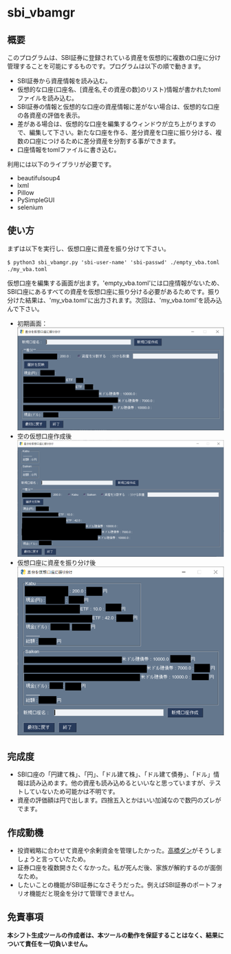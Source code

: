 # sbi_vbamgr
## 概要
このプログラムは、SBI証券に登録されている資産を仮想的に複数の口座に分け管理することを可能にするものです。プログラムは以下の順で動きます。
- SBI証券から資産情報を読み込む。
- 仮想的な口座(口座名、[資産名,その資産の数]のリスト)情報が書かれたtomlファイルを読み込む。
- SBI証券の情報と仮想的な口座の資産情報に差がない場合は、仮想的な口座の各資産の評価を表示。
- 差がある場合は、仮想的な口座を編集するウィンドウが立ち上がりますので、編集して下さい。新たな口座を作る、差分資産を口座に振り分ける、複数の口座につけるために差分資産を分割する事ができます。
- 口座情報をtomlファイルに書き込む。

利用には以下のライブラリが必要です。
- beautifulsoup4
- lxml
- Pillow
- PySimpleGUI
- selenium
## 使い方
まずは以下を実行し、仮想口座に資産を振り分けて下さい。
```
$ python3 sbi_vbamgr.py 'sbi-user-name' 'sbi-passwd' ./empty_vba.toml ./my_vba.toml
```
仮想口座を編集する画面が出ます。'empty_vba.toml'には口座情報がないため、SBI口座にあるすべての資産を仮想口座に振り分ける必要があるためです。振り分けた結果は、'my_vba.toml'に出力されます。次回は、'my_vba.toml'を読み込んで下さい。
- 初期画面：
![仮想口座編集ウィンドウ](img/1_.png)
- 空の仮想口座作成後
![仮想口座名入力後](img/2_.png)
- 仮想口座に資産を振り分け後
![資産を振り分け後](img/3_.png)
## 完成度
- SBI口座の「円建て株」、「円」、「ドル建て株」、「ドル建て債券」、「ドル」情報は読み込めます。他の資産も読み込めるといいなと思っていますが、テストしていないため可能かは不明です。
- 資産の評価額は円で出します。四捨五入とかはいい加減なので数円のズレがでます。
## 作成動機
- 投資戦略に合わせて資産や余剰資金を管理したかった。[高橋ダン](https://twitter.com/Dan_Takahashi_)がそうしましょうと言っていたため。
- 証券口座を複数開きたくなかった。私が死んだ後、家族が解約するのが面倒なため。
- したいことの機能がSBI証券になさそうだった。例えばSBI証券のポートフォリオ機能だと現金を分けて管理できません。
## 免責事項
**本シフト生成ツールの作成者は、本ツールの動作を保証することはなく、結果について責任を一切負いません。**